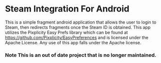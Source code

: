 # Steam Integration For Android

This is a simple fragment android application that allows the user to login to Steam, then redirects fragments once the 
Steam ID is obtained. This app utilizes the Pixplicity Easy Prefs library which can be found at https://github.com/Pixplicity/EasyPreferences and is licensed under the Apache License. Any use of this app
falls under the Apache license.



### Note This is an out of date project that is no longer maintained. 
